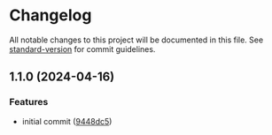 # Changelog

All notable changes to this project will be documented in this file. See [standard-version](https://github.com/conventional-changelog/standard-version) for commit guidelines.

## 1.1.0 (2024-04-16)


### Features

* initial commit ([9448dc5](https://github.com/argentumcode/prevent-fixup-commits/commit/9448dc5f3b0a0f1e9446e4717fa1ff42bfd982c5))

